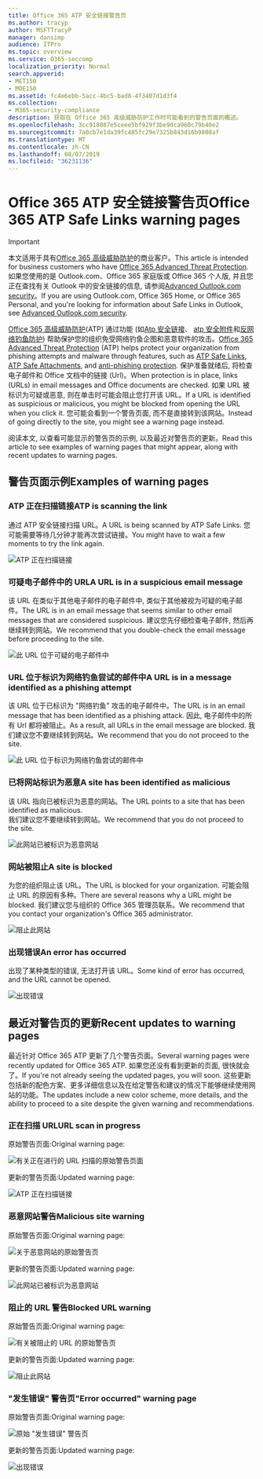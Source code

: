 ```yaml
---
title: Office 365 ATP 安全链接警告页
ms.author: tracyp
author: MSFTTracyP
manager: dansimp
audience: ITPro
ms.topic: overview
ms.service: O365-seccomp
localization_priority: Normal
search.appverid:
- MET150
- MOE150
ms.assetid: fc4e6ebb-5acc-4bc5-bad8-4f3407d1d3f4
ms.collection:
- M365-security-compliance
description: 获取在 Office 365 高级威胁防护工作时可能看到的警告页面的概述。
ms.openlocfilehash: 3cc918087e5ceee5bf929f3be9dca960c79b40e2
ms.sourcegitcommit: 7a0cb7e1da39fc485fc29e7325b843d16b9808af
ms.translationtype: MT
ms.contentlocale: zh-CN
ms.lasthandoff: 08/07/2019
ms.locfileid: "36231136"
---
```

# <a name="office-365-atp-safe-links-warning-pages"></a><span data-ttu-id="d1070-103">Office 365 ATP 安全链接警告页</span><span class="sxs-lookup"><span data-stu-id="d1070-103">Office 365 ATP Safe Links warning pages</span></span>

> [!IMPORTANT]
> <span data-ttu-id="d1070-104">本文适用于具有[Office 365 高级威胁防护](office-365-atp.md)的商业客户。</span><span class="sxs-lookup"><span data-stu-id="d1070-104">This article is intended for business customers who have [Office 365 Advanced Threat Protection](office-365-atp.md).</span></span> <span data-ttu-id="d1070-105">如果您使用的是 Outlook.com、Office 365 家庭版或 Office 365 个人版, 并且您正在查找有关 Outlook 中的安全链接的信息, 请参阅[Advanced Outlook.com security](https://support.office.com/article/advanced-outlook-com-security-for-office-365-subscribers-882d2243-eab9-4545-a58a-b36fee4a46e2)。</span><span class="sxs-lookup"><span data-stu-id="d1070-105">If you are using Outlook.com, Office 365 Home, or Office 365 Personal, and you're looking for information about Safe Links in Outlook, see [Advanced Outlook.com security](https://support.office.com/article/advanced-outlook-com-security-for-office-365-subscribers-882d2243-eab9-4545-a58a-b36fee4a46e2).</span></span>

<span data-ttu-id="d1070-106">[Office 365 高级威胁防护](office-365-atp.md)(ATP) 通过功能 (如[Atp 安全链接](atp-safe-links.md)、 [atp 安全附件](atp-safe-attachments.md)和[反网络钓鱼防护](anti-phishing-protection.md)) 帮助保护您的组织免受网络钓鱼企图和恶意软件的攻击。</span><span class="sxs-lookup"><span data-stu-id="d1070-106">[Office 365 Advanced Threat Protection](office-365-atp.md) (ATP) helps protect your organization from phishing attempts and malware through features, such as [ATP Safe Links](atp-safe-links.md), [ATP Safe Attachments](atp-safe-attachments.md), and [anti-phishing protection](anti-phishing-protection.md).</span></span> <span data-ttu-id="d1070-107">保护准备就绪后, 将检查电子邮件和 Office 文档中的链接 (Url)。</span><span class="sxs-lookup"><span data-stu-id="d1070-107">When protection is in place, links (URLs) in email messages and Office documents are checked.</span></span> <span data-ttu-id="d1070-108">如果 URL 被标识为可疑或恶意, 则在单击时可能会阻止您打开该 URL。</span><span class="sxs-lookup"><span data-stu-id="d1070-108">If a URL is identified as suspicious or malicious, you might be blocked from opening the URL when you click it.</span></span> <span data-ttu-id="d1070-109">您可能会看到一个警告页面, 而不是直接转到该网站。</span><span class="sxs-lookup"><span data-stu-id="d1070-109">Instead of going directly to the site, you might see a warning page instead.</span></span> 
  
<span data-ttu-id="d1070-110">阅读本文, 以查看可能显示的警告页的示例, 以及最近对警告页的更新。</span><span class="sxs-lookup"><span data-stu-id="d1070-110">Read this article to see examples of warning pages that might appear, along with recent updates to warning pages.</span></span>
  
## <a name="examples-of-warning-pages"></a><span data-ttu-id="d1070-111">警告页面示例</span><span class="sxs-lookup"><span data-stu-id="d1070-111">Examples of warning pages</span></span>

### <a name="atp-is-scanning-the-link"></a><span data-ttu-id="d1070-112">ATP 正在扫描链接</span><span class="sxs-lookup"><span data-stu-id="d1070-112">ATP is scanning the link</span></span>

<span data-ttu-id="d1070-113">通过 ATP 安全链接扫描 URL。</span><span class="sxs-lookup"><span data-stu-id="d1070-113">A URL is being scanned by ATP Safe Links.</span></span> <span data-ttu-id="d1070-114">您可能需要等待几分钟才能再次尝试链接。</span><span class="sxs-lookup"><span data-stu-id="d1070-114">You might have to wait a few moments to try the link again.</span></span>

![ATP 正在扫描链接](media/ee8dd5ed-6b91-4248-b054-12b719e8d0ed.png)

### <a name="a-url-is-in-a-suspicious-email-message"></a><span data-ttu-id="d1070-116">可疑电子邮件中的 URL</span><span class="sxs-lookup"><span data-stu-id="d1070-116">A URL is in a suspicious email message</span></span>

<span data-ttu-id="d1070-117">该 URL 在类似于其他电子邮件的电子邮件中, 类似于其他被视为可疑的电子邮件。</span><span class="sxs-lookup"><span data-stu-id="d1070-117">The URL is in an email message that seems similar to other email messages that are considered suspicious.</span></span> <span data-ttu-id="d1070-118">建议您先仔细检查电子邮件, 然后再继续转到网站。</span><span class="sxs-lookup"><span data-stu-id="d1070-118">We recommend that you double-check the email message before proceeding to the site.</span></span>

![此 URL 位于可疑的电子邮件中](media/33f57923-23e3-4b0f-838b-6ad589ba897b.png)

### <a name="a-url-is-in-a-message-identified-as-a-phishing-attempt"></a><span data-ttu-id="d1070-120">URL 位于标识为网络钓鱼尝试的邮件中</span><span class="sxs-lookup"><span data-stu-id="d1070-120">A URL is in a message identified as a phishing attempt</span></span>

<span data-ttu-id="d1070-121">该 URL 位于已标识为 "网络钓鱼" 攻击的电子邮件中。</span><span class="sxs-lookup"><span data-stu-id="d1070-121">The URL is in an email message that has been identified as a phishing attack.</span></span> <span data-ttu-id="d1070-122">因此, 电子邮件中的所有 Url 都将被阻止。</span><span class="sxs-lookup"><span data-stu-id="d1070-122">As a result, all URLs in the email message are blocked.</span></span> <span data-ttu-id="d1070-123">我们建议您不要继续转到网站。</span><span class="sxs-lookup"><span data-stu-id="d1070-123">We recommend that you do not proceed to the site.</span></span>

![此 URL 位于标识为网络钓鱼尝试的邮件中](media/6e544a28-0604-4821-aba6-d5a57bb917e5.png)

### <a name="a-site-has-been-identified-as-malicious"></a><span data-ttu-id="d1070-125">已将网站标识为恶意</span><span class="sxs-lookup"><span data-stu-id="d1070-125">A site has been identified as malicious</span></span>

<span data-ttu-id="d1070-126">该 URL 指向已被标识为恶意的网站。</span><span class="sxs-lookup"><span data-stu-id="d1070-126">The URL points to a site that has been identified as malicious.</span></span>  <br/> <span data-ttu-id="d1070-127">我们建议您不要继续转到网站。</span><span class="sxs-lookup"><span data-stu-id="d1070-127">We recommend that you do not proceed to the site.</span></span>

![此网站已被标识为恶意网站](media/058883c8-23f0-4672-9c1c-66b084796177.png)

### <a name="a-site-is-blocked"></a><span data-ttu-id="d1070-129">网站被阻止</span><span class="sxs-lookup"><span data-stu-id="d1070-129">A site is blocked</span></span>

<span data-ttu-id="d1070-130">为您的组织阻止该 URL。</span><span class="sxs-lookup"><span data-stu-id="d1070-130">The URL is blocked for your organization.</span></span> <span data-ttu-id="d1070-131">可能会阻止 URL 的原因有多种。</span><span class="sxs-lookup"><span data-stu-id="d1070-131">There are several reasons why a URL might be blocked.</span></span> <span data-ttu-id="d1070-132">我们建议您与组织的 Office 365 管理员联系。</span><span class="sxs-lookup"><span data-stu-id="d1070-132">We recommend that you contact your organization's Office 365 administrator.</span></span>

![阻止此网站](media/6b4bda2d-a1e6-419e-8b10-588e83c3af3f.png)

### <a name="an-error-has-occurred"></a><span data-ttu-id="d1070-134">出现错误</span><span class="sxs-lookup"><span data-stu-id="d1070-134">An error has occurred</span></span>

<span data-ttu-id="d1070-135">出现了某种类型的错误, 无法打开该 URL。</span><span class="sxs-lookup"><span data-stu-id="d1070-135">Some kind of error has occurred, and the URL cannot be opened.</span></span>

![出现错误](media/2f7465a4-1cf4-4c1c-b7d4-3c07e4b795b4.png)

## <a name="recent-updates-to-warning-pages"></a><span data-ttu-id="d1070-137">最近对警告页的更新</span><span class="sxs-lookup"><span data-stu-id="d1070-137">Recent updates to warning pages</span></span>

<span data-ttu-id="d1070-138">最近针对 Office 365 ATP 更新了几个警告页面。</span><span class="sxs-lookup"><span data-stu-id="d1070-138">Several warning pages were recently updated for Office 365 ATP.</span></span> <span data-ttu-id="d1070-139">如果您还没有看到更新的页面, 很快就会了。</span><span class="sxs-lookup"><span data-stu-id="d1070-139">If you're not already seeing the updated pages, you will soon.</span></span> <span data-ttu-id="d1070-140">这些更新包括新的配色方案、更多详细信息以及在给定警告和建议的情况下能够继续使用网站的功能。</span><span class="sxs-lookup"><span data-stu-id="d1070-140">The updates include a new color scheme, more details, and the ability to proceed to a site despite the given warning and recommendations.</span></span>

### <a name="url-scan-in-progress"></a><span data-ttu-id="d1070-141">正在扫描 URL</span><span class="sxs-lookup"><span data-stu-id="d1070-141">URL scan in progress</span></span>

<span data-ttu-id="d1070-142">原始警告页面:</span><span class="sxs-lookup"><span data-stu-id="d1070-142">Original warning page:</span></span>

![有关正在进行的 URL 扫描的原始警告页面](media/04368763-763f-43d6-94a4-a48291d36893.png)

<span data-ttu-id="d1070-144">更新的警告页面:</span><span class="sxs-lookup"><span data-stu-id="d1070-144">Updated warning page:</span></span>

![ATP 正在扫描链接](media/ee8dd5ed-6b91-4248-b054-12b719e8d0ed.png)

### <a name="malicious-site-warning"></a><span data-ttu-id="d1070-146">恶意网站警告</span><span class="sxs-lookup"><span data-stu-id="d1070-146">Malicious site warning</span></span>

<span data-ttu-id="d1070-147">原始警告页面:</span><span class="sxs-lookup"><span data-stu-id="d1070-147">Original warning page:</span></span>

![关于恶意网站的原始警告页](media/b9efda09-6dd8-46ef-82cb-56e4d538b8f5.png)

<span data-ttu-id="d1070-149">更新的警告页面:</span><span class="sxs-lookup"><span data-stu-id="d1070-149">Updated warning page:</span></span>

![此网站已被标识为恶意网站](media/058883c8-23f0-4672-9c1c-66b084796177.png)

### <a name="blocked-url-warning"></a><span data-ttu-id="d1070-151">阻止的 URL 警告</span><span class="sxs-lookup"><span data-stu-id="d1070-151">Blocked URL warning</span></span>

<span data-ttu-id="d1070-152">原始警告页面:</span><span class="sxs-lookup"><span data-stu-id="d1070-152">Original warning page:</span></span>

![有关被阻止的 URL 的原始警告页](media/3d6ba028-30bf-45fc-958e-d3aad3defc83.png)

<span data-ttu-id="d1070-154">更新的警告页面:</span><span class="sxs-lookup"><span data-stu-id="d1070-154">Updated warning page:</span></span>

![阻止此网站](media/6b4bda2d-a1e6-419e-8b10-588e83c3af3f.png)

### <a name="error-occurred-warning-page"></a><span data-ttu-id="d1070-156">"发生错误" 警告页</span><span class="sxs-lookup"><span data-stu-id="d1070-156">"Error occurred" warning page</span></span>

<span data-ttu-id="d1070-157">原始警告页面:</span><span class="sxs-lookup"><span data-stu-id="d1070-157">Original warning page:</span></span>

![原始 "发生错误" 警告页](media/9aaa4383-2f23-48be-bdaa-8efbcb2acc70.png)

<span data-ttu-id="d1070-159">更新的警告页面:</span><span class="sxs-lookup"><span data-stu-id="d1070-159">Updated warning page:</span></span>

![出现错误](media/2f7465a4-1cf4-4c1c-b7d4-3c07e4b795b4.png)
   
